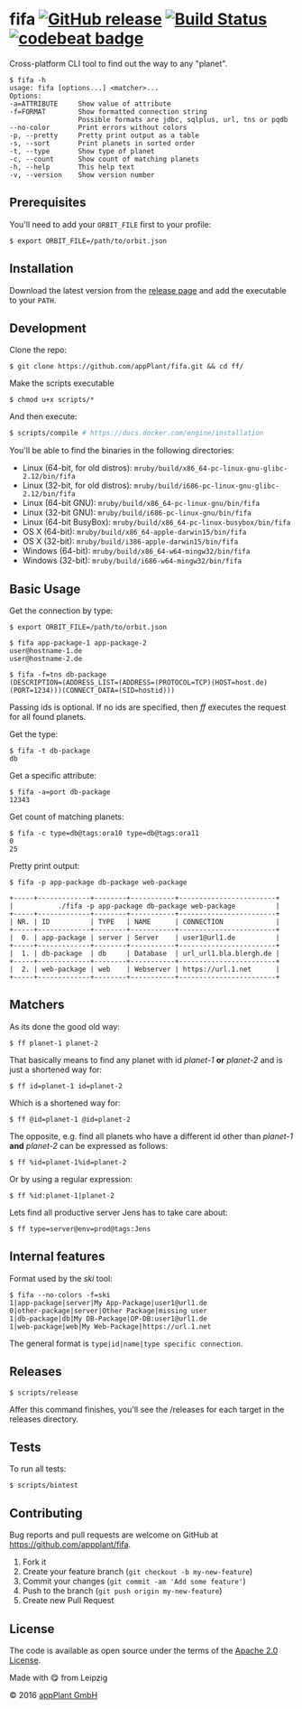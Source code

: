 # fifa [![GitHub release](https://img.shields.io/github/release/appPlant/fifa.svg)](https://github.com/appPlant/fifa/releases) [![Build Status](https://travis-ci.org/appPlant/fifa.svg?branch=master)](https://travis-ci.org/appPlant/fifa) [![codebeat badge](https://codebeat.co/badges/5cfefd2d-baeb-4067-9c3a-672dba3a7ee9)](https://codebeat.co/projects/github-com-appplant-ff)

Cross-platform CLI tool to find out the way to any "planet".

    $ fifa -h
    usage: fifa [options...] <matcher>...
    Options:
    -a=ATTRIBUTE     Show value of attribute
    -f=FORMAT        Show formatted connection string
                     Possible formats are jdbc, sqlplus, url, tns or pqdb
    --no-color       Print errors without colors
    -p, --pretty     Pretty print output as a table
    -s, --sort       Print planets in sorted order
    -t, --type       Show type of planet
    -c, --count      Show count of matching planets
    -h, --help       This help text
    -v, --version    Show version number

## Prerequisites
You'll need to add your `ORBIT_FILE` first to your profile:

    $ export ORBIT_FILE=/path/to/orbit.json

## Installation

Download the latest version from the [release page][releases] and add the executable to your `PATH`.

## Development

Clone the repo:
    
    $ git clone https://github.com/appPlant/fifa.git && cd ff/

Make the scripts executable

    $ chmod u+x scripts/*

And then execute:

```bash
$ scripts/compile # https://docs.docker.com/engine/installation
```

You'll be able to find the binaries in the following directories:

- Linux (64-bit, for old distros): `mruby/build/x86_64-pc-linux-gnu-glibc-2.12/bin/fifa`
- Linux (32-bit, for old distros): `mruby/build/i686-pc-linux-gnu-glibc-2.12/bin/fifa`
- Linux (64-bit GNU): `mruby/build/x86_64-pc-linux-gnu/bin/fifa`
- Linux (32-bit GNU): `mruby/build/i686-pc-linux-gnu/bin/fifa`
- Linux (64-bit BusyBox): `mruby/build/x86_64-pc-linux-busybox/bin/fifa`
- OS X (64-bit): `mruby/build/x86_64-apple-darwin15/bin/fifa`
- OS X (32-bit): `mruby/build/i386-apple-darwin15/bin/fifa`
- Windows (64-bit): `mruby/build/x86_64-w64-mingw32/bin/fifa`
- Windows (32-bit): `mruby/build/i686-w64-mingw32/bin/fifa`

## Basic Usage

Get the connection by type:

    $ export ORBIT_FILE=/path/to/orbit.json

    $ fifa app-package-1 app-package-2
    user@hostname-1.de
    user@hostname-2.de

    $ fifa -f=tns db-package
    (DESCRIPTION=(ADDRESS_LIST=(ADDRESS=(PROTOCOL=TCP)(HOST=host.de)(PORT=1234)))(CONNECT_DATA=(SID=hostid)))

Passing ids is optional. If no ids are specified, then _ff_ executes the request for all found planets.

Get the type:

    $ fifa -t db-package
    db

Get a specific attribute:

    $ fifa -a=port db-package
    12343

Get count of matching planets:

    $ fifa -c type=db@tags:ora10 type=db@tags:ora11
    0
    25

Pretty print output:

    $ fifa -p app-package db-package web-package
    
    +-----+-------------+--------+-----------+------------------------+
    |           ./fifa -p app-package db-package web-package          |
    +-----+-------------+--------+-----------+------------------------+
    | NR. | ID          | TYPE   | NAME      | CONNECTION             |
    +-----+-------------+--------+-----------+------------------------+
    |  0. | app-package | server | Server    | user1@url1.de          |
    +-----+-------------+--------+-----------+------------------------+
    |  1. | db-package  | db     | Database  | url_url1.bla.blergh.de |
    +-----+-------------+--------+-----------+------------------------+
    |  2. | web-package | web    | Webserver | https://url.1.net      |
    +-----+-------------+--------+-----------+------------------------+

## Matchers

As its done the good old way:

    $ ff planet-1 planet-2

That basically means to find any planet with id _planet-1_ __or__ _planet-2_ and is just a shortened way for:

    $ ff id=planet-1 id=planet-2

Which is a shortened way for:

    $ ff @id=planet-1 @id=planet-2

The opposite, e.g. find all planets who have a different id other than _planet-1_ __and__ _planet-2_ can be expressed as follows:

    $ ff %id=planet-1%id=planet-2

Or by using a regular expression:

    $ ff %id:planet-1|planet-2

Lets find all productive server Jens has to take care about:

    $ ff type=server@env=prod@tags:Jens

## Internal features

Format used by the _ski_ tool:

    $ fifa --no-colors -f=ski
    1|app-package|server|My App-Package|user1@url1.de
    0|other-package|server|Other Package|missing user
    1|db-package|db|My DB-Package|OP-DB:user1@url1.de
    1|web-package|web|My Web-Package|https://url.1.net

The general format is `type|id|name|type specific connection`.

## Releases

    $ scripts/release

Affer this command finishes, you'll see the /releases for each target in the releases directory.

## Tests

To run all tests:

    $ scripts/bintest

## Contributing

Bug reports and pull requests are welcome on GitHub at https://github.com/appplant/fifa.

1. Fork it
2. Create your feature branch (`git checkout -b my-new-feature`)
3. Commit your changes (`git commit -am 'Add some feature'`)
4. Push to the branch (`git push origin my-new-feature`)
5. Create new Pull Request


## License

The code is available as open source under the terms of the [Apache 2.0 License][license].

Made with :yum: from Leipzig

© 2016 [appPlant GmbH][appplant]

[releases]: https://github.com/appPlant/fifa/releases
[docker]: https://docs.docker.com/engine/installation
[license]: http://opensource.org/licenses/Apache-2.0
[appplant]: www.appplant.de
